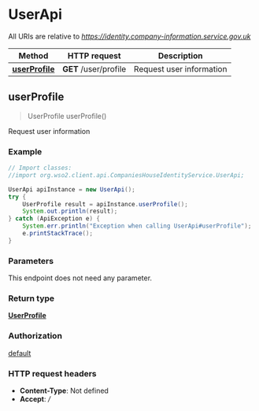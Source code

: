 # UserApi

All URIs are relative to *https://identity.company-information.service.gov.uk*

Method | HTTP request | Description
------------- | ------------- | -------------
[**userProfile**](UserApi.md#userProfile) | **GET** /user/profile | Request user information



## userProfile

> UserProfile userProfile()

Request user information

### Example

```java
// Import classes:
//import org.wso2.client.api.CompaniesHouseIdentityService.UserApi;

UserApi apiInstance = new UserApi();
try {
    UserProfile result = apiInstance.userProfile();
    System.out.println(result);
} catch (ApiException e) {
    System.err.println("Exception when calling UserApi#userProfile");
    e.printStackTrace();
}
```

### Parameters

This endpoint does not need any parameter.

### Return type

[**UserProfile**](UserProfile.md)

### Authorization

[default](../README.md#default)

### HTTP request headers

- **Content-Type**: Not defined
- **Accept**: */*


